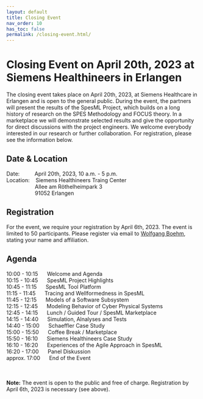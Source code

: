 ```yaml
---
layout: default
title: Closing Event
nav_order: 10
has_toc: false
permalink: /closing-event.html/
---
```

# Closing Event on April 20th, 2023 at Siemens Healthineers in Erlangen

The closing event takes place on April 20th, 2023, at Siemens Healthcare in Erlangen and is open to the general public. During the event, the partners will present the results of the SpesML Project, which builds on a long history of research on the SPES Methodology and FOCUS theory. In a marketplace we will demonstrate selected results and give the opportunity for direct discussions with the project engineers. We welcome everybody interested in our research or further collaboration. For registration, please see the information below.

## Date & Location
Date: &nbsp;&nbsp;&nbsp;&nbsp;&nbsp;&nbsp;&nbsp;&nbsp; April 20th, 2023, 10 a.m. - 5 p.m.<br> 
Location: &nbsp;&nbsp; Siemens Healthineers Traing Center<br>
&nbsp;&nbsp;&nbsp;&nbsp;&nbsp;&nbsp;&nbsp;&nbsp;&nbsp;&nbsp;&nbsp;&nbsp;&nbsp;&nbsp;&nbsp;&nbsp;&nbsp;&nbsp; Allee am Röthelheimpark 3<br>
&nbsp;&nbsp;&nbsp;&nbsp;&nbsp;&nbsp;&nbsp;&nbsp;&nbsp;&nbsp;&nbsp;&nbsp;&nbsp;&nbsp;&nbsp;&nbsp;&nbsp;&nbsp; 91052 Erlangen

## Registration
For the event, we require your registration by April 6th, 2023. The event is limited to 50 participants. Please register via email to [Wolfgang Boehm](mailto:boehmw@in.tum.de), stating your name and affiliation.

## Agenda
10:00 - 10:15 &nbsp;&nbsp;&nbsp;&nbsp; Welcome and Agenda<br>
10:15 - 10:45 &nbsp;&nbsp;&nbsp;&nbsp; SpesML Project Highlights<br>
10:45 - 11:15 &nbsp;&nbsp;&nbsp;&nbsp; SpesML Tool Platform<br>
11:15 - 11:45 &nbsp;&nbsp;&nbsp;&nbsp; Tracing and Wellformedness in SpesML<br>
11:45 - 12:15 &nbsp;&nbsp;&nbsp;&nbsp; Models of a Software Subsystem<br>
12:15 - 12:45 &nbsp;&nbsp;&nbsp;&nbsp; Modeling Behavior of Cyber Physical Systems<br>
12:45 - 14:15 &nbsp;&nbsp;&nbsp;&nbsp; Lunch / Guided Tour / SpesML Marketplace<br>
14:15 - 14:40 &nbsp;&nbsp;&nbsp;&nbsp; Simulation, Alnalyses and Tests<br>
14:40 - 15:00 &nbsp;&nbsp;&nbsp;&nbsp; Schaeffler Case Study<br>
15:00 - 15:50 &nbsp;&nbsp;&nbsp;&nbsp; Coffee Break / Marketplace<br>
15:50 - 16:10 &nbsp;&nbsp;&nbsp;&nbsp; Siemens Healthineers Case Study<br>
16:10 - 16:20 &nbsp;&nbsp;&nbsp;&nbsp; Experiences of the Agile Approach in SpesML<br>
16:20 - 17:00 &nbsp;&nbsp;&nbsp;&nbsp; Panel Diskussion<br>
approx. 17:00 &nbsp;&nbsp;&nbsp;&nbsp; End of the Event<br><br><br>

<b>Note:</b> The event is open to the public and free of charge. Registration by April 6th, 2023 is necessary (see above).
